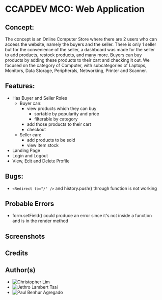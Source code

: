 # CCAPDEV MCO: Web Application
## Concept:
The concept is an Online Computer Store where there are 2 users who can access the website, namely the buyers and the seller. 
There is only 1 seller but for the convenience of the seller, a dashboard was made for the seller to add products, restock products, 
and many more. Buyers can buy products by adding these products to their cart and checking it out. We focused on the category of Computer, 
with subcategories of Laptops, Monitors, Data Storage, Peripherals, Networking, Printer and Scanner.

## Features:
- Has Buyer and Seller Roles
  - Buyer can:
    - view products which they can buy
      - sortable by popularity and price
      - filterable by category
    - add those products to their cart
    - checkout
  - Seller can:
    - add products to be sold
    - view item stock
- Landing Page
- Login and Logout
- View, Edit and Delete Profile

## Bugs:
- `<Redirect to="/" />` and history.push() through function is not working

## Probable Errors
- form.setField() could produce an error since it's not inside a function and is in the render method 

## Screenshots

## Credits

## Author(s)
- ![Christopher Lim](https://github.com/cc-visionary)
- ![Jethro Lambert Tsai]()
- ![Paul Benhur Agregado]()